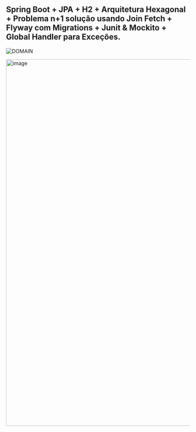 ## Spring Boot + JPA + H2 + Arquitetura Hexagonal + Problema n+1 solução usando Join Fetch + Flyway com Migrations + Junit & Mockito + Global Handler para Exceções.


![DOMAIN](https://github.com/pietroBragaAquinoJunior/hexagonal/assets/85259321/af1990ae-2c0b-4b1d-9a7f-e938e20bb450)

<img width="1893" height="1003" alt="image" src="https://github.com/user-attachments/assets/98f31f02-9b0e-4ffb-be5b-f04fb0724edc" />
